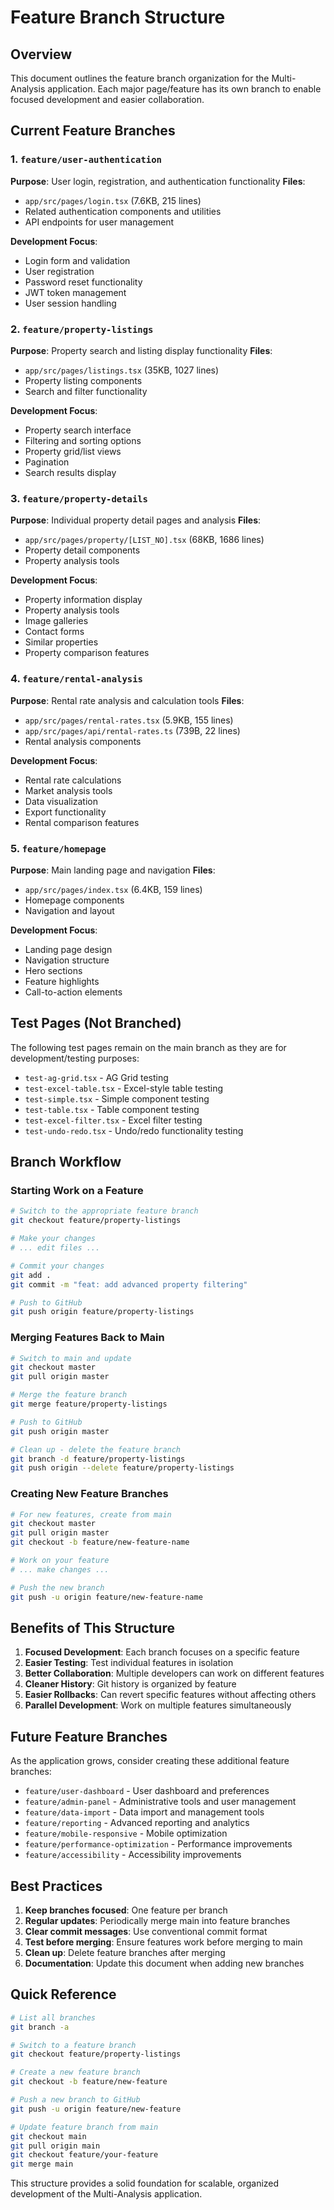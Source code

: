 # Feature Branch Structure

## Overview

This document outlines the feature branch organization for the Multi-Analysis application. Each major page/feature has its own branch to enable focused development and easier collaboration.

## Current Feature Branches

### 1. `feature/user-authentication`
**Purpose**: User login, registration, and authentication functionality
**Files**:
- `app/src/pages/login.tsx` (7.6KB, 215 lines)
- Related authentication components and utilities
- API endpoints for user management

**Development Focus**:
- Login form and validation
- User registration
- Password reset functionality
- JWT token management
- User session handling

### 2. `feature/property-listings`
**Purpose**: Property search and listing display functionality
**Files**:
- `app/src/pages/listings.tsx` (35KB, 1027 lines)
- Property listing components
- Search and filter functionality

**Development Focus**:
- Property search interface
- Filtering and sorting options
- Property grid/list views
- Pagination
- Search results display

### 3. `feature/property-details`
**Purpose**: Individual property detail pages and analysis
**Files**:
- `app/src/pages/property/[LIST_NO].tsx` (68KB, 1686 lines)
- Property detail components
- Property analysis tools

**Development Focus**:
- Property information display
- Property analysis tools
- Image galleries
- Contact forms
- Similar properties
- Property comparison features

### 4. `feature/rental-analysis`
**Purpose**: Rental rate analysis and calculation tools
**Files**:
- `app/src/pages/rental-rates.tsx` (5.9KB, 155 lines)
- `app/src/pages/api/rental-rates.ts` (739B, 22 lines)
- Rental analysis components

**Development Focus**:
- Rental rate calculations
- Market analysis tools
- Data visualization
- Export functionality
- Rental comparison features

### 5. `feature/homepage`
**Purpose**: Main landing page and navigation
**Files**:
- `app/src/pages/index.tsx` (6.4KB, 159 lines)
- Homepage components
- Navigation and layout

**Development Focus**:
- Landing page design
- Navigation structure
- Hero sections
- Feature highlights
- Call-to-action elements

## Test Pages (Not Branched)

The following test pages remain on the main branch as they are for development/testing purposes:

- `test-ag-grid.tsx` - AG Grid testing
- `test-excel-table.tsx` - Excel-style table testing
- `test-simple.tsx` - Simple component testing
- `test-table.tsx` - Table component testing
- `test-excel-filter.tsx` - Excel filter testing
- `test-undo-redo.tsx` - Undo/redo functionality testing

## Branch Workflow

### Starting Work on a Feature
```bash
# Switch to the appropriate feature branch
git checkout feature/property-listings

# Make your changes
# ... edit files ...

# Commit your changes
git add .
git commit -m "feat: add advanced property filtering"

# Push to GitHub
git push origin feature/property-listings
```

### Merging Features Back to Main
```bash
# Switch to main and update
git checkout master
git pull origin master

# Merge the feature branch
git merge feature/property-listings

# Push to GitHub
git push origin master

# Clean up - delete the feature branch
git branch -d feature/property-listings
git push origin --delete feature/property-listings
```

### Creating New Feature Branches
```bash
# For new features, create from main
git checkout master
git pull origin master
git checkout -b feature/new-feature-name

# Work on your feature
# ... make changes ...

# Push the new branch
git push -u origin feature/new-feature-name
```

## Benefits of This Structure

1. **Focused Development**: Each branch focuses on a specific feature
2. **Easier Testing**: Test individual features in isolation
3. **Better Collaboration**: Multiple developers can work on different features
4. **Cleaner History**: Git history is organized by feature
5. **Easier Rollbacks**: Can revert specific features without affecting others
6. **Parallel Development**: Work on multiple features simultaneously

## Future Feature Branches

As the application grows, consider creating these additional feature branches:

- `feature/user-dashboard` - User dashboard and preferences
- `feature/admin-panel` - Administrative tools and user management
- `feature/data-import` - Data import and management tools
- `feature/reporting` - Advanced reporting and analytics
- `feature/mobile-responsive` - Mobile optimization
- `feature/performance-optimization` - Performance improvements
- `feature/accessibility` - Accessibility improvements

## Best Practices

1. **Keep branches focused**: One feature per branch
2. **Regular updates**: Periodically merge main into feature branches
3. **Clear commit messages**: Use conventional commit format
4. **Test before merging**: Ensure features work before merging to main
5. **Clean up**: Delete feature branches after merging
6. **Documentation**: Update this document when adding new branches

## Quick Reference

```bash
# List all branches
git branch -a

# Switch to a feature branch
git checkout feature/property-listings

# Create a new feature branch
git checkout -b feature/new-feature

# Push a new branch to GitHub
git push -u origin feature/new-feature

# Update feature branch from main
git checkout main
git pull origin main
git checkout feature/your-feature
git merge main
```

This structure provides a solid foundation for scalable, organized development of the Multi-Analysis application.
